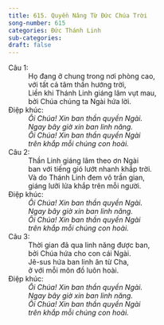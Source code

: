```yaml
---
title: 615. Quyền Năng Từ Đức Chúa Trời
song-number: 615
categories: Đức Thánh Linh
sub-categories: 
draft: false
---
```

<dl><dt>Câu 1:</dt><dd data-verse="1">Họ đang ở chung trong nơi phòng cao, <br/>với tất cả tâm thần hướng trời, <br/>Liền khi Thánh Linh giáng lâm vụt mau, <br/>bởi Chúa chúng ta Ngài hứa lời. </dd><dt>Điệp khúc:</dt><dd data-chorus="1"><em>Ôi Chúa! Xin ban thần quyền Ngài. <br/>Ngay bây giờ xin ban linh năng. <br/>Ôi Chúa! Xin ban thần quyền Ngài <br/>trên khắp mỗi chúng con hoài. </em></dd><dt>Câu 2:</dt><dd data-verse="2">Thần Linh giáng lâm theo ơn Ngài <br/> ban với tiếng gió lướt nhanh khắp trời. <br/>Và do Thánh Linh đem vô trần gian, <br/>giáng lưỡi lửa khắp trên mỗi người. <br/></dd><dt>Điệp khúc:</dt><dd data-chorus="1"><em>Ôi Chúa! Xin ban thần quyền Ngài. <br/>Ngay bây giờ xin ban linh năng. <br/>Ôi Chúa! Xin ban thần quyền Ngài <br/>trên khắp mỗi chúng con hoài. </em></dd><dt>Câu 3:</dt><dd data-verse="3">Thời gian đã qua linh năng được ban, <br/>bởi Chúa hứa cho con cái Ngài. <br/>Jê-sus hứa ban linh ân từ Cha, <br/>ở với mỗi môn đồ luôn hoài. </dd><dt>Điệp khúc:</dt><dd data-chorus="1"><em>Ôi Chúa! Xin ban thần quyền Ngài. <br/>Ngay bây giờ xin ban linh năng. <br/>Ôi Chúa! Xin ban thần quyền Ngài <br/>trên khắp mỗi chúng con hoài. </em></dd></dl>